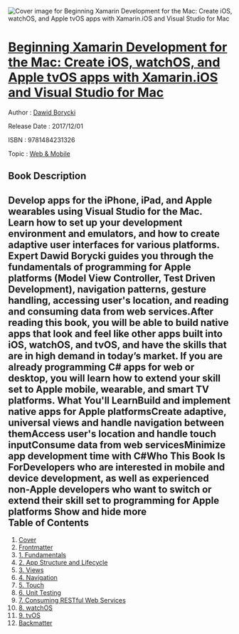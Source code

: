 ![Cover image for Beginning Xamarin Development for the Mac: Create iOS, watchOS, and Apple tvOS apps with Xamarin.iOS and Visual Studio for Mac](https://imgdetail.ebookreading.net/cover/cover/web_mobile/EB9781484231326.jpg)

[Beginning Xamarin Development for the Mac: Create iOS, watchOS, and Apple tvOS apps with Xamarin.iOS and Visual Studio for Mac](https://ebookreading.net/view/book/Beginning+Xamarin+Development+for+the+Mac%3A+Create+iOS%2C+watchOS%2C+and+Apple+tvOS+apps+with+Xamarin.iOS+and+Visual+Studio+for+Mac-EB9781484231326_1.html "Beginning Xamarin Development for the Mac: Create iOS, watchOS, and Apple tvOS apps with Xamarin.iOS and Visual Studio for Mac")
====================================================================================================================

Author : [Dawid Borycki](https://ebookreading.net/search/author/Dawid+Borycki)

Release Date : 2017/12/01

ISBN : 9781484231326

Topic : [Web & Mobile](https://ebookreading.net/search/category/web-mobile)

Book Description
-----------------

 Develop apps for the iPhone, iPad, and Apple wearables using Visual Studio for the Mac. 
Learn how to set up your development environment and emulators, and how to create adaptive user interfaces for various platforms. Expert Dawid Borycki guides you through the fundamentals of programming for Apple platforms (Model View Controller, Test Driven Development), navigation patterns, gesture handling, accessing user's location, and reading and consuming data from web services.After reading this book, you will be able to build native apps that look and feel like other apps built into iOS, watchOS, and tvOS, and have the skills that are in high demand in today’s market. If you are already programming C# apps for web or desktop, you will learn how to extend your skill set to Apple mobile, wearable, and smart TV platforms. What You'll LearnBuild and implement native apps for Apple platformsCreate adaptive, universal views and handle navigation between themAccess user's location and handle touch inputConsume data from web servicesMinimize app development time with C#Who This Book Is ForDevelopers who are interested in mobile and device development, as well as experienced non-Apple developers who want to switch or extend their skill set to programming for Apple platforms        Show and hide more                
Table of Contents
-----------------

1. [Cover](https://ebookreading.net/view/book/Beginning+Xamarin+Development+for+the+Mac%3A+Create+iOS%2C+watchOS%2C+and+Apple+tvOS+apps+with+Xamarin.iOS+and+Visual+Studio+for+Mac-EB9781484231326_1.html)
1. [Frontmatter](https://ebookreading.net/view/book/Beginning+Xamarin+Development+for+the+Mac%3A+Create+iOS%2C+watchOS%2C+and+Apple+tvOS+apps+with+Xamarin.iOS+and+Visual+Studio+for+Mac-EB9781484231326_2.html)
1. [1. Fundamentals](https://ebookreading.net/view/book/Beginning+Xamarin+Development+for+the+Mac%3A+Create+iOS%2C+watchOS%2C+and+Apple+tvOS+apps+with+Xamarin.iOS+and+Visual+Studio+for+Mac-EB9781484231326_3.html)
1. [2. App Structure and Lifecycle](https://ebookreading.net/view/book/Beginning+Xamarin+Development+for+the+Mac%3A+Create+iOS%2C+watchOS%2C+and+Apple+tvOS+apps+with+Xamarin.iOS+and+Visual+Studio+for+Mac-EB9781484231326_4.html)
1. [3. Views](https://ebookreading.net/view/book/Beginning+Xamarin+Development+for+the+Mac%3A+Create+iOS%2C+watchOS%2C+and+Apple+tvOS+apps+with+Xamarin.iOS+and+Visual+Studio+for+Mac-EB9781484231326_5.html)
1. [4. Navigation](https://ebookreading.net/view/book/Beginning+Xamarin+Development+for+the+Mac%3A+Create+iOS%2C+watchOS%2C+and+Apple+tvOS+apps+with+Xamarin.iOS+and+Visual+Studio+for+Mac-EB9781484231326_6.html)
1. [5. Touch](https://ebookreading.net/view/book/Beginning+Xamarin+Development+for+the+Mac%3A+Create+iOS%2C+watchOS%2C+and+Apple+tvOS+apps+with+Xamarin.iOS+and+Visual+Studio+for+Mac-EB9781484231326_7.html)
1. [6. Unit Testing](https://ebookreading.net/view/book/Beginning+Xamarin+Development+for+the+Mac%3A+Create+iOS%2C+watchOS%2C+and+Apple+tvOS+apps+with+Xamarin.iOS+and+Visual+Studio+for+Mac-EB9781484231326_8.html)
1. [7. Consuming RESTful Web Services](https://ebookreading.net/view/book/Beginning+Xamarin+Development+for+the+Mac%3A+Create+iOS%2C+watchOS%2C+and+Apple+tvOS+apps+with+Xamarin.iOS+and+Visual+Studio+for+Mac-EB9781484231326_9.html)
1. [8. watchOS](https://ebookreading.net/view/book/Beginning+Xamarin+Development+for+the+Mac%3A+Create+iOS%2C+watchOS%2C+and+Apple+tvOS+apps+with+Xamarin.iOS+and+Visual+Studio+for+Mac-EB9781484231326_10.html)
1. [9. tvOS](https://ebookreading.net/view/book/Beginning+Xamarin+Development+for+the+Mac%3A+Create+iOS%2C+watchOS%2C+and+Apple+tvOS+apps+with+Xamarin.iOS+and+Visual+Studio+for+Mac-EB9781484231326_11.html)
1. [Backmatter](https://ebookreading.net/view/book/Beginning+Xamarin+Development+for+the+Mac%3A+Create+iOS%2C+watchOS%2C+and+Apple+tvOS+apps+with+Xamarin.iOS+and+Visual+Studio+for+Mac-EB9781484231326_12.html)
